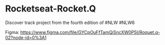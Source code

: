# Rocketseat-Rocket.Q
Discover track project from the fourth edition of #NLW #NLW6

Figma: https://www.figma.com/file/GYCpOuFfTamQiSncXW0P5I/Roquet.q-02?node-id=0%3A1

